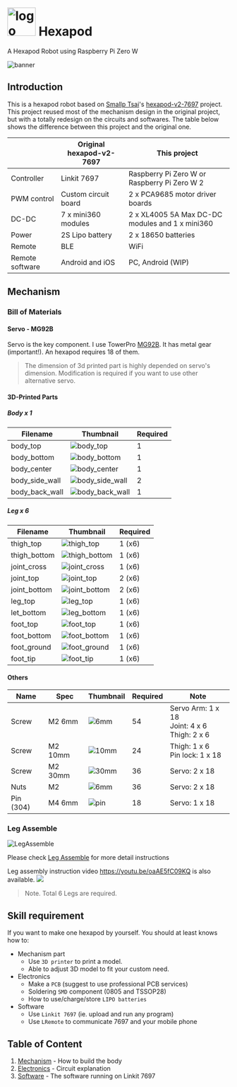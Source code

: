 # <img src="./imgs/hexapod-logo.svg" alt="logo" width="64"/> Hexapod

A Hexapod Robot using Raspberry Pi Zero W

![banner](imgs/banner.jpg)

## Introduction

This is a hexapod robot based on [Smallp Tsai](https://github.com/SmallpTsai)'s [hexapod-v2-7697](https://github.com/SmallpTsai/hexapod-v2-7697) project.
This project reused most of the mechanism design in the original project, but with a totally redesign on the circuits and softwares.
The table below shows the difference between this project and the original one.

|                 | Original hexapod-v2-7697 | This project                                    |
| --------------- | ------------------------ | ----------------------------------------------- |
| Controller      | Linkit 7697              | Raspberry Pi Zero W or Raspberry Pi Zero W 2    |
| PWM control     | Custom circuit board     | 2 x PCA9685 motor driver boards                 |
| DC-DC           | 7 x mini360 modules      | 2 x XL4005 5A Max DC-DC modules and 1 x mini360 |
| Power           | 2S Lipo battery          | 2 x 18650 batteries                             |
| Remote          | BLE                      | WiFi                                            |
| Remote software | Android and iOS          | PC, Android (WIP)                               |


## Mechanism

### Bill of Materials

#### Servo - MG92B

Servo is the key component. I use TowerPro [MG92B](http://www.towerpro.com.tw/product/mg92b/). It has metal gear (important!).
An hexapod requires 18 of them.

> The dimension of 3d printed part is highly depended on servo's dimension. Modification is required if you want to use other alternative servo. 

#### 3D-Printed Parts

##### Body x 1

Filename | Thumbnail | Required |
-------- | --------- | -------- |
body_top | ![body_top](imgs/body_top.jpg) | 1 |
body_bottom | ![body_bottom](imgs/body_bottom.jpg) | 1 |
body_center | ![body_center](imgs/body_center.jpg) | 1 |
body_side_wall | ![body_side_wall](imgs/body_side_wall.jpg) | 2 |
body_back_wall | ![body_back_wall](imgs/body_back_wall.jpg) | 1 |

##### Leg x 6

Filename | Thumbnail | Required |
-------- | --------- | -------- |
thigh_top | ![thigh_top](imgs/thigh_top.jpg) | 1 (x6) |
thigh_bottom | ![thigh_bottom](imgs/thigh_bottom.jpg) | 1 (x6) |
joint_cross | ![joint_cross](imgs/joint_cross.jpg) | 1 (x6) |
joint_top | ![joint_top](imgs/joint_top.jpg) | 2 (x6) |
joint_bottom | ![joint_bottom](imgs/joint_bottom.jpg) | 2 (x6) |
leg_top | ![leg_top](imgs/leg_top.jpg) | 1 (x6) |
let_bottom | ![leg_bottom](imgs/leg_bottom.jpg) | 1 (x6) |
foot_top | ![foot_top](imgs/foot_top.jpg) | 1 (x6) |
foot_bottom | ![foot_bottom](imgs/foot_bottom.jpg) | 1 (x6) |
foot_ground | ![foot_ground](imgs/foot_ground.jpg) | 1 (x6) |
foot_tip | ![foot_tip](imgs/foot_tip.jpg) | 1 (x6) |

#### Others

Name | Spec | Thumbnail | Required | Note
---- | ---- | --------- | -------- | ----
Screw | M2 6mm | ![6mm](imgs/M2_6mm.JPG) | 54 | Servo Arm: 1 x 18<br>Joint: 4 x 6<br>Thigh: 2 x 6
Screw | M2 10mm | ![10mm](imgs/M2_10mm.JPG) | 24 | Thigh: 1 x 6<br>Pin lock: 1 x 18
Screw | M2 30mm | ![30mm](imgs/M2_30mm.JPG) | 36 | Servo: 2 x 18
Nuts | M2 | ![6mm](imgs/M2_nut.JPG) | 36 | Servo: 2 x 18
Pin (304) | M4 6mm | ![pin](imgs/pin_M4_6mm.JPG) | 18 | Servo: 1 x 18

### Leg Assemble

![LegAssemble](imgs/mech_leg_exploded.jpg)

Please check [Leg Assemble](LEG.md) for more detail instructions

Leg assembly instruction video https://youtu.be/oaAE5fC09KQ is also available.
<a href='https://youtu.be/oaAE5fC09KQ'><img src='http://img.youtube.com/vi/oaAE5fC09KQ/mqdefault.jpg'/></a>

> Note. Total 6 Legs are required.


## Skill requirement

If you want to make one hexapod by yourself. You should at least knows how to:

* Mechanism part
  * Use `3D printer` to print a model.
  * Able to adjust 3D model to fit your custom need.
* Electronics
  * Make a `PCB` (suggest to use professional PCB services)
  * Soldering `SMD` component (0805 and TSSOP28)
  * How to use/charge/store `LIPO batteries`
* Software
  * Use `Linkit 7697` (ie. upload and run any program)
  * Use `LRemote` to communicate 7697 and your mobile phone

## Table of Content

1. [Mechanism](mechanism/) - How to build the body
1. [Electronics](electronics/) - Circuit explanation
1. [Software](software/) - The software running on Linkit 7697
